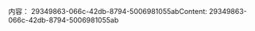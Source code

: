 <span data-ttu-id="2829e-101">内容： 29349863-066c-42db-8794-5006981055ab</span><span class="sxs-lookup"><span data-stu-id="2829e-101">Content: 29349863-066c-42db-8794-5006981055ab</span></span>